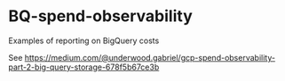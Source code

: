 # BQ-spend-observability
Examples of reporting on BigQuery costs

See https://medium.com/@underwood.gabriel/gcp-spend-observability-part-2-big-query-storage-678f5b67ce3b

